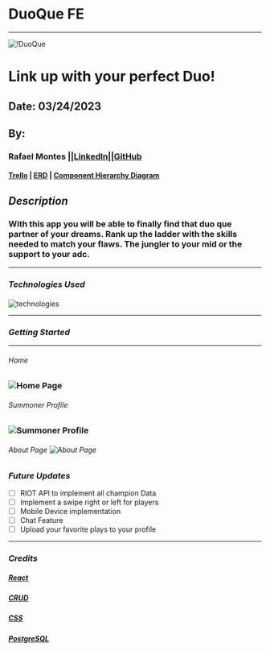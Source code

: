 # DuoQue FE

---



![!DuoQue]()

# Link up with your perfect Duo!

## Date: 03/24/2023

## By:

### Rafael Montes ||[LinkedIn](www.linkedin.com/in/rafael-montes-9040491a5)||[GitHub](https://github.com/RafaelIgnacioMontes)


#### [Trello]() | [ERD](https://media.discordapp.net/attachments/166084953740673025/1088703135578607626/image.png?width=1082&height=678) | [Component Hierarchy Diagram](https://media.discordapp.net/attachments/166084953740673025/1088703060861276170/Screenshot_from_2023-03-23_22-17-52.png?width=1164&height=678)


## **_Description_**

### With this app you will be able to finally find that duo que partner of your dreams. Rank up the ladder with the skills needed to match your flaws. The jungler to your mid or the support to your adc. 

---

### **_Technologies Used_**

####

![technologies](https://camo.githubusercontent.com/c7cd26def93db19affeb8c6af3009fd15720ce38f6259e730699a305c676a820/68747470733a2f2f7777772e66726565636f646563616d702e6f72672f6e6577732f636f6e74656e742f696d616765732f73697a652f77323030302f323032302f30332f5045524e2e706e67)

---

### **_Getting Started_**



---

###### Home

### ![Home Page](https://media.discordapp.net/attachments/1075524186853867702/1092867619251564644/image.png?width=1336&height=644)

###### Summoner Profile

### ![Summoner Profile]()

###### About Page ![About Page]()

### **_Future Updates_**

- [ ] RIOT API to implement all champion Data
- [ ] Implement a swipe right or left for players
- [ ] Mobile Device implementation
- [ ] Chat Feature
- [ ] Upload your favorite plays to your profile

---

### **_Credits_**

##### [React](https://developer.mozilla.org/en-US/docs/Learn/Tools_and_testing/Client-side_JavaScript_frameworks/React_interactivity_filtering_conditional_rendering)

##### [CRUD](https://geeksforgeeks.com/)

##### [CSS](https://weekendprojects.dev/posts/which-responsive-media-query-breakpoints-should-you-use/)

##### [PostgreSQL](https://www.postgresql.org/)
